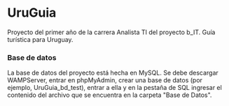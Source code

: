 # UruGuia
Proyecto del primer año de la carrera Analista TI del proyecto b_IT. Guía turística para Uruguay.

### Base de datos
La base de datos del proyecto está hecha en MySQL. Se debe descargar WAMPServer, entrar en phpMyAdmin, crear una base de datos (por ejemplo, UruGuia_bd_test), entrar a ella y en la pestaña de SQL ingresar el contenido del archivo que se encuentra en la carpeta "Base de Datos".
